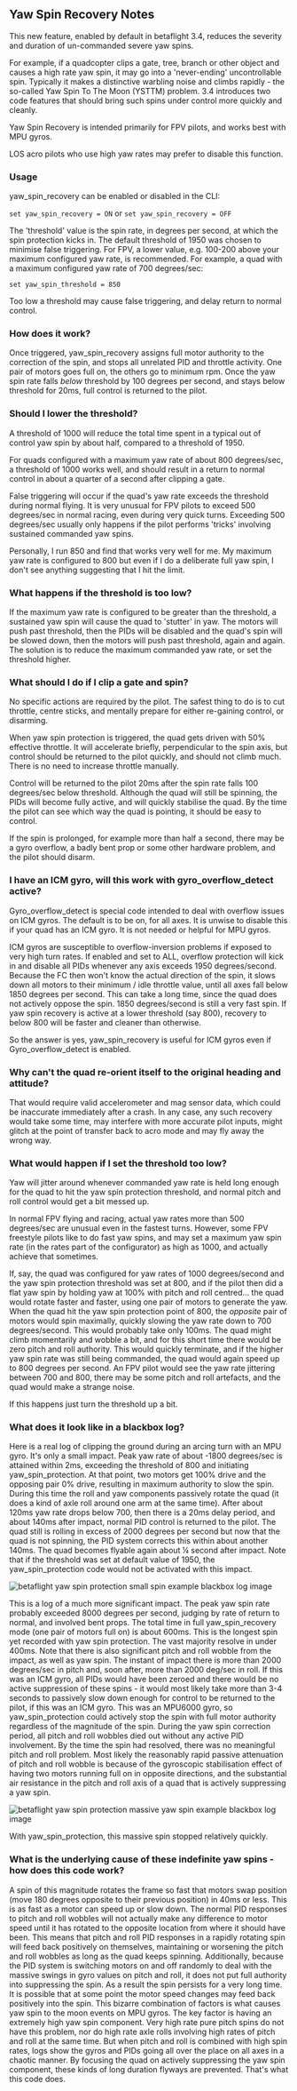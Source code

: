## Yaw Spin Recovery Notes

This new feature, enabled by default in betaflight 3.4, reduces the severity and duration of un-commanded severe yaw spins.
   
For example, if a quadcopter clips a gate, tree, branch or other object and causes a high rate yaw spin, it may go into a 'never-ending' uncontrollable spin.  Typically it makes a distinctive warbling noise and climbs rapidly - the so-called Yaw Spin To The Moon (YSTTM) problem.  3.4 introduces two code features that should bring such spins under control more quickly and cleanly.

Yaw Spin Recovery is intended primarily for FPV pilots, and works best with MPU gyros.

LOS acro pilots who use high yaw rates may prefer to disable this function.

### Usage

yaw_spin_recovery can be enabled or disabled in the CLI:

```set yaw_spin_recovery = ON``` or ```set yaw_spin_recovery = OFF``` 

The 'threshold' value is the spin rate, in degrees per second, at which the spin protection kicks in.  The default threshold of 1950 was chosen to minimise false triggering.  For FPV, a lower value, e.g. 100-200 above your maximum configured yaw rate, is recommended. For example, a quad with a maximum configured yaw rate of 700 degrees/sec:

```set yaw_spin_threshold = 850```

Too low a threshold may cause false triggering, and delay return to normal control.

### How does it work?

Once triggered, yaw_spin_recovery assigns full motor authority to the correction of the spin, and stops all unrelated PID and throttle activity.  One pair of motors goes full on, the others go to minimum rpm.  Once the yaw spin rate falls *below* threshold by 100 degrees per second, and stays below threshold for 20ms, full control is returned to the pilot.  

### Should I lower the threshold?

A threshold of 1000 will reduce the total time spent in a typical out of control yaw spin by about half, compared to a threshold of 1950.  

For quads configured with a maximum yaw rate of about 800 degrees/sec, a threshold of 1000 works well, and should result in a return to normal control in about a quarter of a second after clipping a gate.

False triggering will occur if the quad's yaw rate exceeds the threshold during normal flying.  It is very unusual for FPV pilots to exceed 500 degrees/sec in normal racing, even during very quick turns.  Exceeding 500 degrees/sec usually only happens if the pilot performs 'tricks' involving sustained commanded yaw spins.  

Personally, I run 850 and find that works very well for me.  My maximum yaw rate is configured to 800 but even if I do a deliberate full yaw spin, I don't see anything suggesting that I hit the limit.

### What happens if the threshold is too low?

If the maximum yaw rate is configured to be greater than the threshold, a sustained yaw spin will cause the quad to 'stutter' in yaw.  The motors will push past threshold, then the PIDs will be disabled and the quad's spin will be slowed down, then the motors will push past threshold, again and again.  The solution is to reduce the maximum commanded yaw rate, or set the threshold higher.

### What should I do if I clip a gate and spin?

No specific actions are required by the pilot.  The safest thing to do is to cut throttle, centre sticks, and mentally prepare for either re-gaining control, or disarming.  

When yaw spin protection is triggered, the quad gets driven with 50% effective throttle.  It will accelerate briefly, perpendicular to the spin axis, but control should be returned to the pilot quickly, and should not climb much.  There is no need to increase throttle manually.

Control will be returned to the pilot 20ms after the spin rate falls 100 degrees/sec below threshold.  Although the quad will still be spinning, the PIDs will become fully active, and will quickly stabilise the quad.  By the time the pilot can see which way the quad is pointing, it should be easy to control. 

If the spin is prolonged, for example more than half a second, there may be a gyro overflow, a badly bent prop or some other hardware problem, and the pilot should disarm.

### I have an ICM gyro, will this work with gyro_overflow_detect active?

Gyro_overflow_detect is special code intended to deal with overflow issues on ICM gyros.  The default is to be on, for all axes.  It is unwise to disable this if your quad has an ICM gyro.  It is not needed or helpful for MPU gyros.

ICM gyros are susceptible to overflow-inversion problems if exposed to very high turn rates.  If enabled and set to ALL, overflow protection will kick in and disable all PIDs whenever any axis exceeds 1950 degrees/second.  Because the FC then won't know the actual direction of the spin, it slows down all motors to their minimum / idle throttle value, until all axes fall below 1850 degrees per second.  This can take a long time, since the quad does not actively oppose the spin.  1850 degrees/second is still a very fast spin.  If yaw spin recovery is active at a lower threshold (say 800), recovery to below 800 will be faster and cleaner than otherwise.  

So the answer is yes, yaw_spin_recovery is useful for ICM gyros even if Gyro_overflow_detect is enabled.

### Why can't the quad re-orient itself to the original heading and attitude?

That would require valid accelerometer and mag sensor data, which could be inaccurate immediately after a crash.  In any case, any such recovery would take some time, may interfere with more accurate pilot inputs, might glitch at the point of transfer back to acro mode and may fly away the wrong way.

### What would happen if I set the threshold too low?

Yaw will jitter around whenever commanded yaw rate is held long enough for the quad to hit the yaw spin protection threshold, and normal pitch and roll control would get a bit messed up.

In normal FPV flying and racing, actual yaw rates more than 500 degrees/sec are unusual even in the fastest turns.  However, some FPV freestyle pilots like to do fast yaw spins, and may set a maximum yaw spin rate (in the rates part of the configurator) as high as 1000, and actually achieve that sometimes.  

If, say, the quad was configured for yaw rates of 1000 degrees/second and the yaw spin protection threshold was set at 800, and if the pilot then did a flat yaw spin by holding yaw at 100% with pitch and roll centred... the quad would rotate faster and faster, using one pair of motors to generate the yaw.  When the quad hit the yaw spin protection point of 800, the *opposite* pair of motors would spin maximally, quickly slowing the yaw rate down to 700 degrees/second.  This would probably take only 100ms.  The quad might climb momentarily and wobble a bit, and for this short time there would be zero pitch and roll authority.  This would quickly terminate, and if the higher yaw spin rate was still being commanded, the quad would again speed up to 800 degrees per second.  An FPV pilot would see the yaw rate jittering between 700 and 800, there may be some pitch and roll artefacts, and the quad would make a strange noise.  

If this happens just turn the threshold up a bit.

### What does it look like in a blackbox log?

Here is a real log of clipping the ground during an arcing turn with an MPU gyro.  It's only a small impact.  Peak yaw rate of about -1800 degrees/sec is attained within 2ms, exceeding the threshold of 800 and initiating yaw_spin_protection.  At that point, two motors get 100% drive and the opposing pair 0% drive, resulting in maximum authority to slow the spin.  During this time the roll and yaw components passively rotate the quad (it does a kind of axle roll around one arm at the same time).  After about 120ms yaw rate drops below 700, then there is a 20ms delay period, and about 140ms after impact, normal PID control is returned to the pilot.  The quad still is rolling in excess of 2000 degrees per second but now that the quad is not spinning, the PID system corrects this within about another 140ms.  The quad becomes flyable again about ¼ second after impact.  Note that if the threshold was set at default value of 1950, the yaw_spin_protection code would not be activated with this impact.  

![betaflight yaw spin protection small spin example blackbox log image](https://user-images.githubusercontent.com/11737748/39326254-b72d6d02-49d7-11e8-95e2-62a01f78e6c6.jpg)

This is a log of a much more significant impact.  The peak yaw spin rate probably exceeded 8000 degrees per second, judging by rate of return to normal, and involved bent props.  The total time in full yaw_spin_recovery mode (one pair of motors full on) is about 600ms.  This is the longest spin yet recorded with yaw spin protection.  The vast majority resolve in under 400ms.  Note that there is also significant pitch and roll wobble from the impact, as well as yaw spin.  The instant of impact there is more than 2000 degrees/sec in pitch and, soon after, more than 2000 deg/sec in roll.  If this was an ICM gyro, all PIDs would have been zeroed and there would be no active suppression of these spins - it would most likely take more than 3-4 seconds to passively slow down enough for control to be returned to the pilot, if this was an ICM gyro.  This was an MPU6000 gyro, so yaw_spin_protection could actively stop the spin with full motor authority regardless of the magnitude of the spin.  During the yaw spin correction period, all pitch and roll wobbles died out without any active PID involvement.  By the time the spin had resolved, there was no meaningful pitch and roll problem.  Most likely the reasonably rapid passive attenuation of pitch and roll wobble is because of the gyroscopic stabilisation effect of having two motors running full on in opposite directions, and the substantial air resistance in the pitch and roll axis of a quad that is actively suppressing a yaw spin.  

![betaflight yaw spin protection massive yaw spin example blackbox log image](https://user-images.githubusercontent.com/11737748/39326261-be444840-49d7-11e8-887f-a1b86e988311.jpg)

With yaw_spin_protection, this massive spin stopped relatively quickly.  

### What is the underlying cause of these indefinite yaw spins - how does this code work?

A spin of this magnitude rotates the frame so fast that motors swap position (move 180 degrees opposite to their previous position) in 40ms or less.  This is as fast as a motor can speed up or slow down.  The normal PID responses to pitch and roll wobbles will not actually make any difference to motor speed until it has rotated to the opposite location from where it should have been.  This means that pitch and roll PID responses in a rapidly rotating spin will feed back positively on themselves, maintaining or worsening the pitch and roll wobbles as long as the quad keeps spinning.  Additionally, because the PID system is switching motors on and off randomly to deal with the massive swings in gyro values on pitch and roll, it does not put full authority into suppressing the spin.  As a result the spin persists for a very long time.  It is possible that at some point the motor speed changes may feed back positively into the spin.  This bizarre combination of factors is what causes yaw spin to the moon events on MPU gyros.  The key factor is having an extremely high yaw spin component.  Very high rate pure pitch spins do not have this problem, nor do high rate axle rolls involving high rates of pitch and roll at the same time.  But when pitch and roll is combined with high spin rates, logs show the gyros and PIDs going all over the place on all axes in a chaotic manner.  By focusing the quad on actively suppressing the yaw spin component, these kinds of long duration flyways are prevented.  That's what this code does.